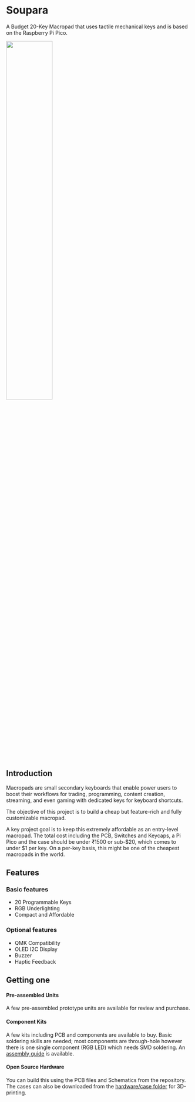 # Soupara

A Budget 20-Key Macropad that uses tactile mechanical keys and is based on the Raspberry Pi Pico.

<img src="https://user-images.githubusercontent.com/6374430/204461719-3cfda476-6221-4ccb-9f4b-15e10926f2fd.png" width=50% height=50%>

## Introduction

Macropads are small secondary keyboards that enable power users to boost their workflows for trading, programming, content creation, streaming, and even gaming with dedicated keys for keyboard shortcuts.

The objective of this project is to build a cheap but feature-rich and fully customizable macropad. 

A key project goal is to keep this extremely affordable as an entry-level macropad. The total cost including the PCB, Switches and Keycaps, a Pi Pico and the case should be under ₹1500 or sub-$20, which comes to under $1 per key. On a per-key basis, this might be one of the cheapest macropads in the world.

## Features

### Basic features

- 20 Programmable Keys
- RGB Underlighting
- Compact and Affordable

### Optional features 

- QMK Compatibility
- OLED I2C Display
- Buzzer
- Haptic Feedback

## Getting one

#### Pre-assembled Units
A few pre-assembled prototype units are available for review and purchase.

#### Component Kits
A few kits including PCB and components are available to buy. Basic soldering skills are needed; most components are through-hole however there is one single component (RGB LED) which needs SMD soldering. An [assembly guide](docs/ASSEMBLY.md) is available.

#### Open Source Hardware
You can build this using the PCB files and Schematics from the repository. The cases can also be downloaded from the [hardware/case folder](hardware/rev%201/case/fdm-printable) for 3D-printing.

